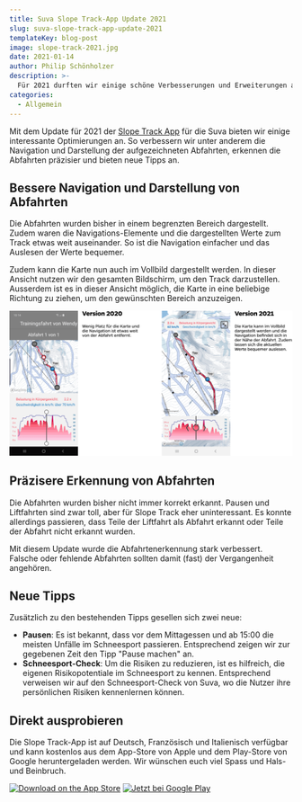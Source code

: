 ```yaml
---
title: Suva Slope Track-App Update 2021
slug: suva-slope-track-app-update-2021
templateKey: blog-post
image: slope-track-2021.jpg
date: 2021-01-14
author: Philip Schönholzer
description: >-
  Für 2021 durften wir einige schöne Verbesserungen und Erweiterungen an der Slope Track App von Suva vornehmen.
categories:
  - Allgemein
---
```


Mit dem Update für 2021 der [Slope Track App](/suva-slope-track-app/) für die Suva bieten wir einige interessante Optimierungen an. So verbessern wir unter anderem die Navigation und Darstellung der aufgezeichneten Abfahrten, erkennen die Abfahrten präzisier und bieten neue Tipps an.

## Bessere Navigation und Darstellung von Abfahrten

Die Abfahrten wurden bisher in einem begrenzten Bereich dargestellt. Zudem waren die Navigations-Elemente und die dargestellten Werte zum Track etwas weit auseinander. So ist die Navigation einfacher und das Auslesen der Werte bequemer.

Zudem kann die Karte nun auch im Vollbild dargestellt werden. In dieser Ansicht nutzen wir den gesamten Bildschirm, um den Track darzustellen. Ausserdem ist es in dieser Ansicht möglich, die Karte in eine beliebige Richtung zu ziehen, um den gewünschten Bereich anzuzeigen.

![Vergleich der Abfahrtendarstellung zwischen der Version 2020 und 2021](vergleich-kartendarstellung.png)

## Präzisere Erkennung von Abfahrten

Die Abfahrten wurden bisher nicht immer korrekt erkannt. Pausen und Liftfahrten sind zwar toll, aber für Slope Track eher uninteressant. Es konnte allerdings passieren, dass Teile der Liftfahrt als Abfahrt erkannt oder Teile der Abfahrt nicht erkannt wurden.

Mit diesem Update wurde die Abfahrtenerkennung stark verbessert. Falsche oder fehlende Abfahrten sollten damit (fast) der Vergangenheit angehören.

## Neue Tipps

Zusätzlich zu den bestehenden Tipps gesellen sich zwei neue:

- **Pausen**: Es ist bekannt, dass vor dem Mittagessen und ab 15:00 die meisten Unfälle im Schneesport passieren. Entsprechend zeigen wir zur gegebenen Zeit den Tipp "Pause machen" an.
- **Schneesport-Check**: Um die Risiken zu reduzieren, ist es hilfreich, die eigenen Risikopotentiale im Schneesport zu kennen. Entsprechend verweisen wir auf den Schneesport-Check von Suva, wo die Nutzer ihre persönlichen Risiken kennenlernen können.

## Direkt ausprobieren

Die Slope Track-App ist auf Deutsch, Französisch und Italienisch verfügbar und kann kostenlos aus dem App-Store von Apple und dem Play-Store von Google heruntergeladen werden. Wir wünschen euch viel Spass und Hals- und Beinbruch.

<div className="flex items-center gap-4">
<a className="basis-44" href="https://apps.apple.com/ch/app/slope-track/id405253094"><img className="w-full" src="https://tools.applemediaservices.com/api/badges/download-on-the-app-store/black/de-de?size=250x83&amp;releaseDate=1292803200" alt="Download on the App Store" /></a>
<a className="basis-48" href='https://play.google.com/store/apps/details?id=ch.suva.slopetrack.beta&pcampaignid=MKT-Other-global-all-co-prtnr-py-PartBadge-Mar2515-1' target="_new" rel="nofollow noopener noreferrer" ><img alt='Jetzt bei Google Play' src='https://play.google.com/intl/en_us/badges/images/generic/de_badge_web_generic.png'/></a>
</div>
